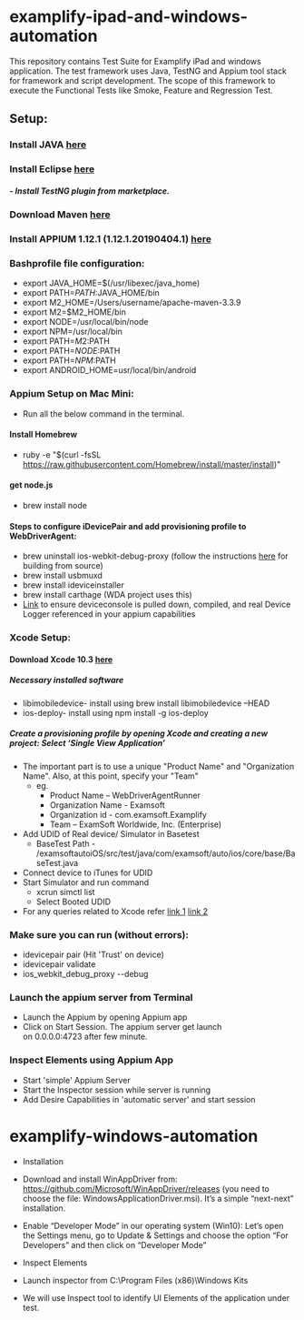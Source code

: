 # examplify-ipad-and-windows-automation

This repository contains Test Suite for Examplify iPad and windows application.
The test framework uses Java, TestNG and Appium tool stack for framework and script development.
The scope of this framework to execute the Functional Tests like Smoke, Feature and Regression Test.
## Setup:
### Install JAVA [here](http://www.oracle.com/technetwork/java/javase/downloads/jdk9-downloads-3848520.html)
### Install Eclipse [here](https://www.eclipse.org/downloads/download.php?file=/oomph/epp/oxygen/R2/eclipse-inst-mac64.tar.gz)
##### - Install TestNG plugin from marketplace.
### Download Maven [here](https://maven.apache.org/download.cgi)
### Install APPIUM 1.12.1 (1.12.1.20190404.1) [here](https://github.com/appium/appium-desktop/releases/)
### Bashprofile file configuration:
- export JAVA_HOME=$(/usr/libexec/java_home)
- export PATH=${PATH}:$JAVA_HOME/bin
- export M2_HOME=/Users/username/apache-maven-3.3.9
- export M2=$M2_HOME/bin
- export NODE=/usr/local/bin/node
- export NPM=/usr/local/bin
- export PATH=$M2:$PATH
- export PATH=$NODE:$PATH
- export PATH=$NPM:$PATH
- export ANDROID_HOME=usr/local/bin/android
### Appium Setup on Mac Mini:
- Run all the below command in the terminal.
#### Install Homebrew
- ruby -e "$(curl -fsSL https://raw.githubusercontent.com/Homebrew/install/master/install)" 
#### get node.js   
- brew install node      
#### Steps to configure iDevicePair and add provisioning profile to WebDriverAgent:
- brew uninstall ios-webkit-debug-proxy (follow the instructions [here](https://github.com/google/ios-webkit-debug-proxy) for building from source)
-	brew install usbmuxd
-	brew install ideviceinstaller
-	brew install carthage (WDA project uses this)
-	[Link](https://github.com/appium/appium-xcuitest-driver#usage) to ensure deviceconsole is pulled down, compiled, and real Device Logger referenced in your appium capabilities
### Xcode Setup:
#### Download Xcode 10.3 [here](https://developer.apple.com/download/more/)
##### Necessary installed software
- libimobiledevice- install using brew install libimobiledevice –HEAD
- ios-deploy- install using npm install -g ios-deploy
##### Create a provisioning profile by opening Xcode and creating a new project: Select ‘Single View Application’
- The important part is to use a unique "Product Name" and "Organization Name". Also, at this point, specify your "Team"
  - eg.  
    - Product Name – WebDriverAgentRunner
    - Organization Name - Examsoft
    - Organization id - com.examsoft.Examplify
    - Team – ExamSoft Worldwide, Inc. (Enterprise)
- Add UDID of Real device/ Simulator in Basetest
  - BaseTest Path - /examsoftautoiOS/src/test/java/com/examsoft/auto/ios/core/base/BaseTest.java
- Connect device to iTunes for UDID
- Start Simulator and run command 
  - xcrun simctl list 
  - Select Booted UDID
- For any queries related to Xcode refer [link 1](https://github.com/appium/appium-xcuitest-driver/blob/master/docs/real-device-config.md) [link 2](https://github.com/facebook/WebDriverAgent/wiki/Common-Issues)

 ### Make sure you can run (without errors):
- idevicepair pair (Hit 'Trust' on device)
- idevicepair validate
- ios_webkit_debug_proxy --debug

### Launch the appium server from Terminal
- Launch the Appium by opening Appium app
- Click on Start Session. The appium server get launch on 0.0.0.0:4723 after few minute.

### Inspect Elements using Appium App
- Start 'simple' Appium Server
- Start the Inspector session while server is running
- Add Desire Capabilities in 'automatic server' and start session

# examplify-windows-automation
- Installation 
- Download and install WinAppDriver from: https://github.com/Microsoft/WinAppDriver/releases (you need to choose the file: WindowsApplicationDriver.msi). It’s a simple “next-next” installation.

- Enable “Developer Mode” in our operating system (Win10): Let’s open the Settings menu, go to Update & Settings and choose the option “For Developers” and then click on “Developer Mode”

- Inspect Elements
- Launch inspector from C:\Program Files (x86)\Windows Kits
- We will use Inspect tool to identify UI Elements of the application under test. 
